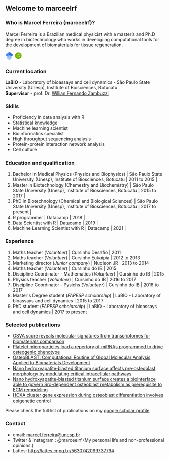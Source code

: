 ## Welcome to marceelrf

### Who is Marcel Ferreira (marceelrf)?
Marcel Ferreira is a Brazilian medical physicist with a master’s and Ph.D degree in biotechnology who works in developing computational tools for the development of biomaterials for tissue regeneration. 

[<img src = "Google_Scholar_logo.png" width="25" height="25"/>](https://scholar.google.com.br/citations?user=lS42GYwAAAAJ&hl=pt-BR)  [<img src = "download.png" width="25" height="25"/>](https://orcid.org/0000-0002-3445-0945)

### Current location
**LaBIO** - Laboratory of bioassays and cell dynamics - São Paulo State University (Unesp), Institute of Biosciences, Botucatu  
**Supervisor** - prof. Dr. [Willian Fernando Zambuzzi](https://scholar.google.com.br/citations?user=bMhT1QsAAAAJ&hl=pt-BR)

### Skills
- Proficiency in data analysis with R
- Statistical knowledge  
- Machine learning scientist
- Bioinformatics specialist
- High throughput sequencing analysis
- Protein-protein interaction network analysis
- Cell culture


### Education and qualification
1. Bachelor in Medical Physics (Physics and Biophysics) | São Paulo State University (Unesp), Institute of Biosciences, Botucatu | 2011 to 2015 | 
2. Master in Biotechnology (Chemestry and Biochemistry) | São Paulo State University (Unesp), Institute of Biosciences, Botucatu | 2015 to 2017 | 
3. PhD in Biotechnology (Chemical and Biological Sciences) | São Paulo State University (Unesp), Institute of Biosciences, Botucatu | 2017 to present | 
4. R programmer | Datacamp | 2018 | 
5. Data Scientist with R | Datacamp | 2019 | 
6. Machine Learning Scientist with R | Datacamp | 2021 | 

### Experience
1. Maths teacher (*Volunteer*) | Cursinho Desafio | 2011
2. Maths teacher (*Volunteer*) | Cursinho Eukaípia | 2012 to 2013
3. Marketing director (*Junior company*) | Nucleon JR | 2013 to 2014
4. Maths teacher (*Volunteer*) | Cursinho do IB | 2015
5. Discipline Coordinator - Mathematics (*Volunteer*) | Cursinho do IB | 2015
6. Physics teacher (*Volunteer*) | Cursinho do IB | 2016 to 2017
7. Discipline Coordinator - Pysichs (*Volunteer*) | Cursinho do IB | 2016 to 2017
8. Master's Degree student (*FAPESP scholarship*) | LaBIO - Laboratory of bioassays and cell dynamics | 2015 to 2017
9. PhD student (*FAPESP scholarship*) | LaBIO - Laboratory of bioassays and cell dynamics | 2017 to present

### Selected publications
- [GSVA score reveals molecular signatures from transcriptomes for biomaterials comparison](https://onlinelibrary.wiley.com/doi/abs/10.1002/jbm.a.37090)
- [Platelet microparticles load a repertory of miRNAs programmed to drive osteogenic phenotype](https://onlinelibrary.wiley.com/doi/abs/10.1002/jbm.a.37140)
- [OsteoBLAST: Computational Routine of Global Molecular Analysis Applied to Biomaterials Development](https://www.frontiersin.org/articles/10.3389/fbioe.2020.565901/full)
- [Nano hydroxyapatite‐blasted titanium surface affects pre‐osteoblast morphology by modulating critical intracellular pathways](https://onlinelibrary.wiley.com/doi/abs/10.1002/bit.26310)
- [Nano hydroxyapatite-blasted titanium surface creates a biointerface able to govern Src-dependent osteoblast metabolism as prerequisite to ECM remodeling](https://www.sciencedirect.com/science/article/abs/pii/S0927776517308895)
- [HOXA cluster gene expression during osteoblast differentiation involves epigenetic control](https://www.sciencedirect.com/science/article/abs/pii/S8756328219301644)

Please check the full list of publications on my [google scholar profile](https://scholar.google.com.br/citations?user=lS42GYwAAAAJ&hl=pt-BR).


### Contact

- email: marcel.ferreira@unesp.br
- Twitter & Instagram : @marceelrf (My personal life and non-professional opinions.)
- Lattes: http://lattes.cnpq.br/5630742099737794

